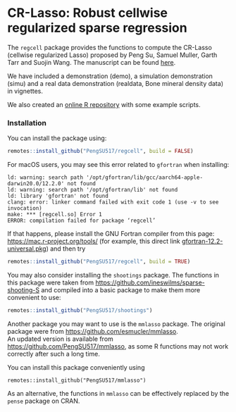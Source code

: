 # CR-Lasso: Robust cellwise regularized sparse regression

The `regcell` package provides the functions to compute the CR-Lasso (cellwise regularized Lasso) proposed by Peng Su, Samuel Muller, Garth Tarr and Suojin Wang. The manuscript can be found [here](https://arxiv.org/abs/2307.05234).

We have included a demonstration (demo), a simulation demonstration (simu) and a real data demonstration (realdata, Bone mineral density data) in vignettes.

We also created an [online R repository](https://posit.cloud/content/7571075) with some example scripts.

### Installation

You can install the package using:

```r
remotes::install_github("PengSU517/regcell", build = FALSE)
```

For macOS users, you may see this error related to `gfortran` when installing:

```
ld: warning: search path '/opt/gfortran/lib/gcc/aarch64-apple-darwin20.0/12.2.0' not found
ld: warning: search path '/opt/gfortran/lib' not found
ld: library 'gfortran' not found
clang: error: linker command failed with exit code 1 (use -v to see invocation)
make: *** [regcell.so] Error 1
ERROR: compilation failed for package ‘regcell’
```

If that happens, please install the GNU Fortran compiler from this page: https://mac.r-project.org/tools/ (for example, this direct link [gfortran-12.2-universal.pkg](https://mac.r-project.org/tools/gfortran-12.2-universal.pkg)) and then try

```r
remotes::install_github("PengSU517/regcell", build = TRUE)
```


You may also consider installing the `shootings` package. The functions in this package were taken from https://github.com/ineswilms/sparse-shooting-S and compiled into a basic package to make them more convenient to use:

```r
remotes::install_github("PengSU517/shootings")
```

Another package you may want to use is the `mmlasso` package. The original package were from https://github.com/esmucler/mmlasso.  
An updated version is available from https://github.com/PengSU517/mmlasso, as some R functions may not work correctly after such a long time. 

You can install this package conveniently using 

```
remotes::install_github("PengSU517/mmlasso")
```

As an alternative, the functions in `mmlasso` can be effectively replaced by the `pense` package on CRAN.

